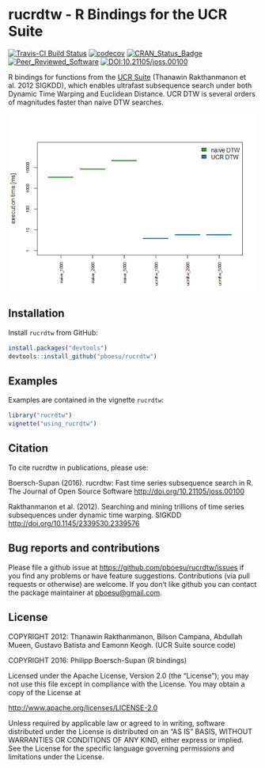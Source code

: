 rucrdtw - R Bindings for the UCR Suite
======================================

[![Travis-CI Build
Status](https://api.travis-ci.org/pboesu/rucrdtw.svg?branch=master)](https://travis-ci.org/pboesu/rucrdtw)
[![codecov](https://codecov.io/gh/pboesu/rucrdtw/branch/master/graph/badge.svg)](https://codecov.io/gh/pboesu/rucrdtw)
[![CRAN\_Status\_Badge](http://www.r-pkg.org/badges/version/deBInfer)](https://cran.r-project.org/package=deBInfer)
[![Peer\_Reviewed\_Software](https://img.shields.io/badge/Peer%20Reviewed-%E2%9C%93-green.svg)](http://doi.org/10.21105/joss.00100)
[![DOI:10.21105/joss.00100](https://img.shields.io/badge/DOI-10.21105%2Fjoss.00100-blue.svg)](http://doi.org/10.21105/joss.00100)

R bindings for functions from the [UCR
Suite](http://www.cs.ucr.edu/~eamonn/UCRsuite.html) (Thanawin
Rakthanmanon et al. 2012 SIGKDD), which enables ultrafast subsequence
search under both Dynamic Time Warping and Euclidean Distance. UCR DTW
is several orders of magnitudes faster than naive DTW searches.

![](inst/img/dtw-comparison-1.png)

Installation
------------

Install `rucrdtw` from GitHub:

``` r
install.packages("devtools")
devtools::install_github("pboesu/rucrdtw")
```

Examples
--------

Examples are contained in the vignette `rucrdtw`:

``` r
library("rucrdtw")
vignette("using_rucrdtw")
```

Citation
--------

To cite rucrdtw in publications, please use:

Boersch-Supan (2016). rucrdtw: Fast time series subsequence search in R.
The Journal of Open Source Software
<a href="http://doi.org/10.21105/joss.00100" class="uri">http://doi.org/10.21105/joss.00100</a>

Rakthanmanon et al. (2012). Searching and mining trillions of time
series subsequences under dynamic time warping. SIGKDD
<a href="http://doi.org/10.1145/2339530.2339576" class="uri">http://doi.org/10.1145/2339530.2339576</a>

Bug reports and contributions
-----------------------------

Please file a github issue at
<a href="https://github.com/pboesu/rucrdtw/issues" class="uri">https://github.com/pboesu/rucrdtw/issues</a>
if you find any problems or have feature suggestions. Contributions (via
pull requests or otherwise) are welcome. If you don’t like github you
can contact the package maintainer at
<a href="mailto:pboesu@gmail.com" class="email">pboesu@gmail.com</a>.

License
-------

COPYRIGHT 2012: Thanawin Rakthanmanon, Bilson Campana, Abdullah Mueen,
Gustavo Batista and Eamonn Keogh. (UCR Suite source code)

COPYRIGHT 2016: Philipp Boersch-Supan (R bindings)

Licensed under the Apache License, Version 2.0 (the “License”); you may
not use this file except in compliance with the License. You may obtain
a copy of the License at

<a href="http://www.apache.org/licenses/LICENSE-2.0" class="uri">http://www.apache.org/licenses/LICENSE-2.0</a>

Unless required by applicable law or agreed to in writing, software
distributed under the License is distributed on an “AS IS” BASIS,
WITHOUT WARRANTIES OR CONDITIONS OF ANY KIND, either express or implied.
See the License for the specific language governing permissions and
limitations under the License.
